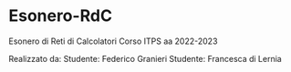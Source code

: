 # Esonero-RdC
Esonero di Reti di Calcolatori Corso ITPS aa 2022-2023

Realizzato da:
Studente: Federico Granieri
Studente: Francesca di Lernia

